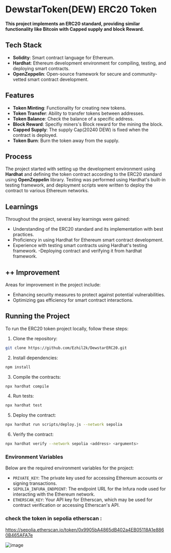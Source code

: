 

# DewstarToken(DEW) ERC20 Token

**This project implements an ERC20 standard, providing similar functionality like Bitcoin with Capped supply and block Reward.**

## Tech Stack

- **Solidity**: Smart contract language for Ethereum.
- **Hardhat**: Ethereum development environment for compiling, testing, and deploying smart contracts.
- **OpenZeppelin**: Open-source framework for secure and community-vetted smart contract development.


## Features

- **Token Minting**: Functionality for creating new tokens.
- **Token Transfer**: Ability to transfer tokens between addresses.
- **Token Balance**: Check the balance of a specific address.
- **Block Reward**: Specifiy miners's Block reward for the mining the block. 
- **Capped Supply**: The supply Cap(20240 DEW) is fixed when the contract is deployed.
- **Token Burn**: Burn the token away from the supply.

## Process

The project started with setting up the development environment using **Hardhat** and defining the token contract according to the ERC20 standard using **OpenZeppelin** library. Testing was performed using Hardhat's built-in testing framework, and deployment scripts were written to deploy the contract to various Ethereum networks.

## Learnings

Throughout the project, several key learnings were gained:

- Understanding of the ERC20 standard and its implementation with best practices.
- Proficiency in using Hardhat for Ethereum smart contract development.
- Experience with testing smart contracts using Hardhat's testing framework.
-Deploying contract and verifying it from hardhat framework.

## ++ Improvement

Areas for improvement in the project include:

- Enhancing security measures to protect against potential vulnerabilities.
- Optimizing gas efficiency for smart contract interactions.

## Running the Project

To run the ERC20 token project locally, follow these steps:

1. Clone the repository: 
``` bash
git clone https://github.com/Ezhil2k/DewstarERC20.git
```
2. Install dependencies: 
```bash
npm install
```
3. Compile the contracts: 
``` bash
npx hardhat compile
```
4. Run tests: 
```bash
npx hardhat test
```
5. Deploy the contract: 
```bash
npx hardhat run scripts/deploy.js --network sepolia 
```
6. Verify the contract: 
```bash 
npx hardhat verify --network sepolia <address> <arguments>
```

### Environment Variables

Below are the required environment variables for the project:

- `PRIVATE_KEY`: The private key used for accessing Ethereum accounts or signing transactions.
- `SEPOLIA_INFURA_ENDPOINT`: The endpoint URL for the Infura node used for interacting with the Ethereum network.
- `ETHERSCAN_KEY`: Your API key for Etherscan, which may be used for contract verification or accessing Etherscan's API.

### check the token in sepolia etherscan : 
https://sepolia.etherscan.io/token/0x9905bA4865dB402a4EB05118A1e8860B465AFA7e

![image](https://github.com/Ezhil2k/DewstarERC20/assets/56902453/ef5c0cf9-b830-4a2e-967c-8e040c46fb59)
 